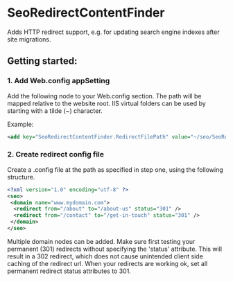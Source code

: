 # SeoRedirectContentFinder
Adds HTTP redirect support, e.g. for updating search engine indexes after site migrations.

## Getting started:
### 1.	Add Web.config appSetting
Add the following node to your Web.config <appSettings> section.
The path will be mapped relative to the website root. IIS virtual folders can be used by starting with a tilde (~) character.

Example:
```xml
<add key="SeoRedirectContentFinder.RedirectFilePath" value="~/seo/SeoRedirect.config" />
```

### 2. Create redirect config file
Create a .config file at the path as specified in step one, using the following structure.
```xml
<?xml version="1.0" encoding="utf-8" ?>
<seo>
 <domain name="www.mydomain.com">
  <redirect from="/about" to="/about-us" status="301" />
  <redirect from="/contact" to="/get-in-touch" status="301" />
 </domain>
</seo>
```

Multiple domain nodes can be added.
Make sure first testing your permanent (301) redirects without specifying the 'status' attribute.
This will result in a 302 redirect, which does not cause unintended client side caching of the redirect url.
When your redirects are working ok, set all permanent redirect status attributes to 301.